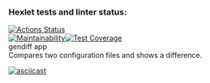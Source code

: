 ### Hexlet tests and linter status:
[![Actions Status](https://github.com/farguz/python-project-50/actions/workflows/hexlet-check.yml/badge.svg)](https://github.com/farguz/python-project-50/actions)  
[![Maintainability](https://api.codeclimate.com/v1/badges/c024d34bdf3faf29b5cc/maintainability)](https://codeclimate.com/github/farguz/python-project-50/maintainability)[![Test Coverage](https://api.codeclimate.com/v1/badges/c024d34bdf3faf29b5cc/test_coverage)](https://codeclimate.com/github/farguz/python-project-50/test_coverage)  
gendiff app  
Compares two configuration files and shows a difference.
  
[![asciicast](https://asciinema.org/a/wzoQUDV71tkscW6M2X8YGSGa4.svg)](https://asciinema.org/a/wzoQUDV71tkscW6M2X8YGSGa4)
